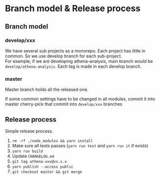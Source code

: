 # Branch model & Release process

## Branch model

### develop/xxx

We have several sub projects as a monorepo. Each project has little in common. So we use develop branch for each sub-project.  
For example, if we are developing athena-analysis, main branch would be `develop/athena-analysis`. Each tag is made in each develop branch.

### master

Master branch holds all the released one.

If some common settings have to be changed in all modules, commit it into master cherry-pick that commit into `develop/xxx` branches

## Release process

Simple release process.

1. `rm -rf ./node_modules && yarn install`
2. Make sure all tests passes (`yarn run test` and `yarn run it` if exists)
3. `yarn run build`
4. Update `CHANGELOG.md`
5. `git tag athena-xxx@vx.x.x`
6. `yarn publish --access public`
7. `git checkout master && git merge`

